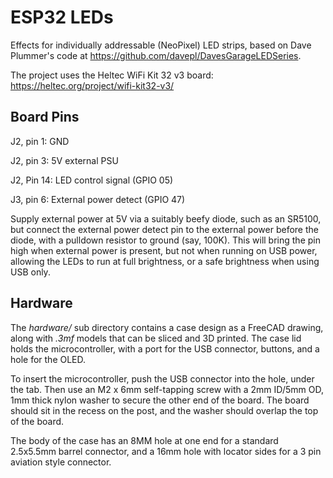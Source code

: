 # ESP32 LEDs

Effects for individually addressable (NeoPixel) LED strips, based on Dave
Plummer's code at https://github.com/davepl/DavesGarageLEDSeries.

The project uses the Heltec WiFi Kit 32 v3 board: 
https://heltec.org/project/wifi-kit32-v3/

## Board Pins

J2, pin 1:  GND

J2, pin 3:  5V external PSU

J2, Pin 14: LED control signal (GPIO 05)

J3, pin 6:  External power detect (GPIO 47)

Supply external power at 5V via a suitably beefy diode, such as an SR5100, but
connect the external power detect pin to the external power before the diode,
with a pulldown resistor to ground (say, 100K). This will bring the pin high 
when external power is present, but not when running on USB power, allowing
the LEDs to run at full brightness, or a safe brightness when using USB only.

## Hardware

The *hardware/* sub directory contains a case design as a FreeCAD drawing,
along with *.3mf* models that can be sliced and 3D printed. The case lid holds
the microcontroller, with a port for the USB connector, buttons, and a hole
for the OLED.

To insert the microcontroller, push the USB connector into the hole, under the 
tab. Then use an M2 x 6mm self-tapping screw with a 2mm ID/5mm OD, 1mm thick
nylon washer to secure the other end of the board. The board should sit in the
recess on the post, and the washer should overlap the top of the board.

The body of the case has an 8MM hole at one end for a standard 2.5x5.5mm barrel
connector, and a 16mm hole with locator sides for a 3 pin aviation style 
connector.
